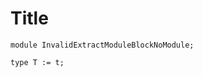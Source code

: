 # Title

```juvix
module InvalidExtractModuleBlockNoModule;
```

```juvix extract-module-statements
type T := t;
```
